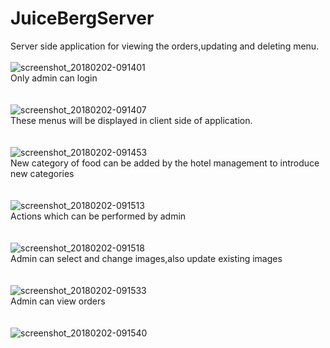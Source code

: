 # JuiceBergServer
Server side application for viewing the orders,updating and deleting menu.
<br></br>
![screenshot_20180202-091401](https://user-images.githubusercontent.com/22299553/35716152-dea171b6-07fc-11e8-9c8e-71a3418d4de8.png)
<br>Only admin can login</br>
<br></br>
![screenshot_20180202-091407](https://user-images.githubusercontent.com/22299553/35716154-e2c63d76-07fc-11e8-917b-210d0f580fe5.png)
<br>These menus will be displayed in client side of application.</br>
<br></br>
![screenshot_20180202-091453](https://user-images.githubusercontent.com/22299553/35716156-e42fbf66-07fc-11e8-89c1-557cb40bc071.png)
<br>New category of food can be added by the hotel management to introduce new categories</br>
<br></br>
![screenshot_20180202-091513](https://user-images.githubusercontent.com/22299553/35716157-e57e94d2-07fc-11e8-9000-2e91c565c778.png)
<br>Actions which can be performed by admin </br>
<br></br>
![screenshot_20180202-091518](https://user-images.githubusercontent.com/22299553/35716163-eb2951e2-07fc-11e8-8f80-1e4a806db76a.png)
<br>Admin can select and change images,also update existing images</br>
<br></br>
![screenshot_20180202-091533](https://user-images.githubusercontent.com/22299553/35716164-ece6585e-07fc-11e8-9e8a-b4a8a4b205ed.png)
<br>Admin can view orders</br>
<br></br>
![screenshot_20180202-091540](https://user-images.githubusercontent.com/22299553/35716169-ee6cdf2c-07fc-11e8-96b6-4cc9e22ae2d4.png)
